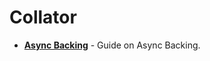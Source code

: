 # Collator

<div class="grid cards" markdown>

- **[Async Backing](../maintain-guides-async-backing.md)** - Guide on Async Backing.

</div>
